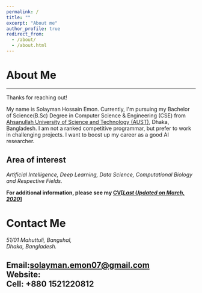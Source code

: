 ```yaml
---
permalink: /
title: ""
excerpt: "About me"
author_profile: true
redirect_from: 
  - /about/
  - /about.html
---
```


# About Me
-----------
Thanks for reaching out!

My name is Solayman Hossain Emon. Currently, I'm pursuing my Bachelor of Science(B.Sc) Degree in 
Computer Science & Engineering (CSE) from [Ahsanullah University of Science and Technology (AUST)](http://aust.edu/cse/index.htm),
Dhaka, Bangladesh. I am not a ranked competitive programmar, but prefer to work in challenging projects. 
I want to boost up my career as a good AI researcher.

**Area of interest**
-----------
*Artificial Intelligence, Deep Learning, Data Science, Computational Biology and Respective Fields.*

**For additional information, please see my [CV](https://Solayman-Emon.github.io/files/resume_Solayman_Hossain_Emon.pdf)[<ins>*Last Updated on March, 2020*</ins>]**

# Contact Me 
<address>
51/01 Mahuttuli, Bangshal, <br />
Dhaka, Bangladesh. <br /> 
</address> 

**Email:solayman.emon07@gmail.com**  <br />
**Website:**  <br />
**Cell:** +880 1521220812 <br />
-----------



